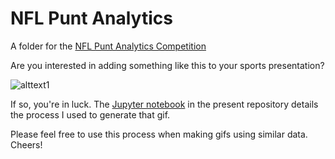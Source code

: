# NFL Punt Analytics
A folder for the [NFL Punt Analytics Competition](https://www.kaggle.com/gibsonem27/making-simple-gifs-of-each-play-lower-memory)
 
Are you interested in adding something like this to your sports presentation?

![alttext1](https://media.giphy.com/media/5aZQWbvTGMYCcP023g/giphy.gif)

If so, you're in luck. The [Jupyter notebook](https://github.com/evangibson/nfl_punt_analytics/blob/master/making-simple-gifs-of-each-play-lower-memory.ipynb) in the present repository details the process I used to generate that gif. 

Please feel free to use this process when making gifs using similar data. Cheers!
